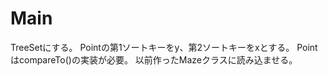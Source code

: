 # Main
TreeSet<Point>にする。
Pointの第1ソートキーをy、第2ソートキーをxとする。
PointはcompareTo()の実装が必要。
以前作ったMazeクラスに読み込ませる。

